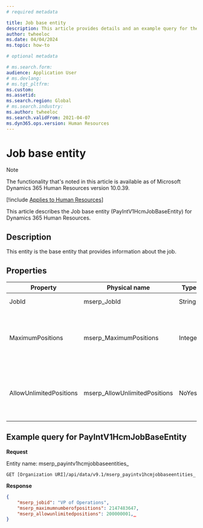 ```yaml
---
# required metadata

title: Job base entity
description: This article provides details and an example query for the Job base entity in Microsoft Dynamics 365 Human Resources.
author: twheeloc
ms.date: 04/04/2024
ms.topic: how-to

# optional metadata

# ms.search.form: 
audience: Application User
# ms.devlang: 
# ms.tgt_pltfrm: 
ms.custom: 
ms.assetid: 
ms.search.region: Global
# ms.search.industry: 
ms.author: twheeloc
ms.search.validFrom: 2021-04-07
ms.dyn365.ops.version: Human Resources
---
```


# Job base entity

> [!NOTE]
> The functionality that's noted in this article is available as of Microsoft Dynamics 365 Human Resources version 10.0.39.

[!include [Applies to Human Resources](../includes/applies-to-hr.md)]

This article describes the Job base entity (PayIntV1HcmJobBaseEntity) for Dynamics 365 Human Resources.

## Description

This entity is the base entity that provides information about the job.

## Properties

| Property | Physical name | Type | Use | Description |
|---|---|---|---|---|
| JobId | mserp\_JobId | String | Read-only | The ID of the job. |
| MaximumPositions | mserp\_MaximumPositions | Integer | Read-only | The maximum number of positions that are allowed for the job. |
| AllowUnlimitedPositions | mserp\_AllowUnlimitedPositions | NoYes | Read-only | A value that indicates whether unlimited positions are allowed for the job. |

## Example query for PayIntV1HcmJobBaseEntity

**Request**

Entity name: mserp\_payintv1hcmjobbaseentities\_

```http 
GET [Organization URI]/api/data/v9.1/mserp_payintv1hcmjobbaseentities_
```

**Response**

```json
{
    "mserp_jobid": "VP of Operations",
    "mserp_maximumnumberofpositions": 2147483647,
    "mserp_allowunlimitedpositions": 200000001,_
}
```
